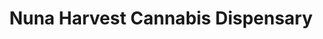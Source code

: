 ---
title: "Nuna Harvest Cannabis Dispensary"
url: /mount-vernon/nuna-harvest-cannabis-dispensary/
shop: cannabis
---